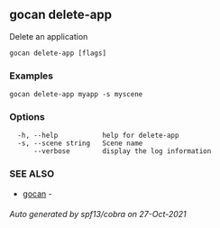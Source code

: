 ## gocan delete-app

Delete an application

```
gocan delete-app [flags]
```

### Examples

```
gocan delete-app myapp -s myscene
```

### Options

```
  -h, --help           help for delete-app
  -s, --scene string   Scene name
      --verbose        display the log information
```

### SEE ALSO

* [gocan](gocan.md)	 - 

###### Auto generated by spf13/cobra on 27-Oct-2021
